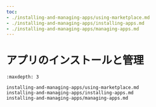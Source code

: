 ```yaml
---
toc:
- ./installing-and-managing-apps/using-marketplace.md
- ./installing-and-managing-apps/installing-apps.md
- ./installing-and-managing-apps/managing-apps.md
---
```

# アプリのインストールと管理

```{toctree}
:maxdepth: 3

installing-and-managing-apps/using-marketplace.md
installing-and-managing-apps/installing-apps.md
installing-and-managing-apps/managing-apps.md
```
